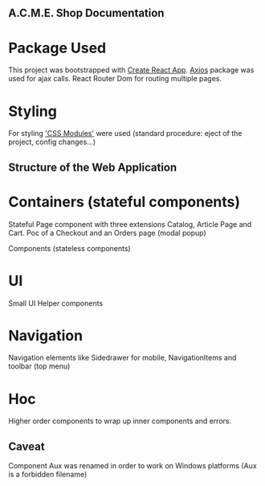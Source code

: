 ## A.C.M.E. Shop Documentation

Package Used
===

This project was bootstrapped with [Create React App](https://github.com/facebookincubator/create-react-app).
[Axios](https://www.npmjs.com/package/react-axios) package was used for ajax calls.
React Router Dom for routing multiple pages.


Styling
===

For styling ['CSS Modules'](https://github.com/gajus/react-css-modules)  were used (standard procedure: eject of the project, config changes...)



## Structure of the Web Application


Containers (stateful components)
===

Stateful Page component with three extensions Catalog, Article Page and Cart.
Poc of a Checkout and an Orders page (modal popup)

Components (stateless components)


UI
===

Small UI Helper components


Navigation
===

Navigation elements like Sidedrawer for mobile, NavigationItems and toolbar (top menu) 


Hoc
===
Higher order components to wrap up inner components and errors.

Caveat
---
Component Aux was renamed in order to work on Windows platforms (Aux is a forbidden filename)